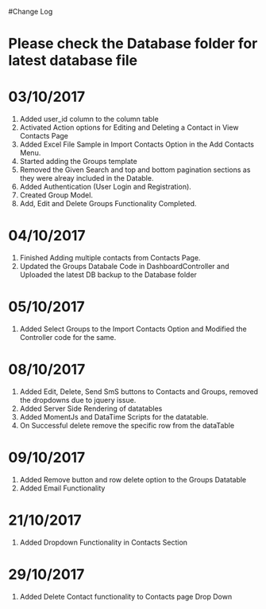 #Change Log

# Please check the Database folder for latest database file

# 03/10/2017

1. Added user_id column to the column table
2. Activated Action options for Editing and Deleting a Contact in View Contacts Page
3. Added Excel File Sample in Import Contacts Option in the Add Contacts Menu.
4. Started adding the Groups template
5. Removed the Given Search and top and bottom pagination sections as they were alreay included in the Datable.
6. Added Authentication (User Login and Registration).
7. Created Group Model.
8. Add, Edit and Delete Groups Functionality Completed.

# 04/10/2017

1. Finished Adding multiple contacts from Contacts Page.
2. Updated the Groups Databale Code in DashboardController and Uploaded the latest DB backup to the Database folder

# 05/10/2017
1. Added Select Groups to the Import Contacts Option and Modified the Controller code for the same.

# 08/10/2017
1. Added Edit, Delete, Send SmS buttons to Contacts and Groups, removed the dropdowns due to jquery issue.
2. Added Server Side Rendering of datatables
3. Added MomentJs and DataTime Scripts for the datatable.
4. On Successful delete remove the specific row from the dataTable

# 09/10/2017
1. Added Remove button and row delete option to the Groups Datatable
2. Added Email Functionality

# 21/10/2017

1. Added Dropdown Functionality in Contacts Section

# 29/10/2017

1. Added Delete Contact functionality to Contacts page Drop Down